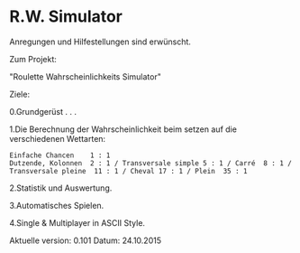 #  R.W. Simulator

Anregungen und Hilfestellungen sind erwünscht.

Zum Projekt:

"Roulette Wahrscheinlichkeits Simulator" 

Ziele:

 0.Grundgerüst . . . 

 1.Die Berechnung der Wahrscheinlichkeit beim setzen auf die verschiedenen Wettarten: 

	Einfache Chancen  	1 : 1
	Dutzende, Kolonnen  2 : 1 / Transversale simple 5 : 1 / Carré  8 : 1 / Transversale pleine  11 : 1 / Cheval 17 : 1 / Plein  35 : 1

 2.Statistik und Auswertung.

 3.Automatisches Spielen.

 4.Single & Multiplayer in ASCII Style. 
 
 
 Aktuelle version: 0.101
 Datum: 24.10.2015